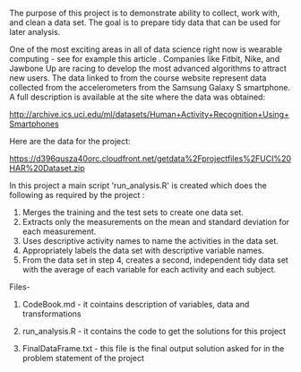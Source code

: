 The purpose of this project is to demonstrate ability to collect, work with, and clean a data set. The goal is to prepare tidy data that can be used for later analysis.

One of the most exciting areas in all of data science right now is wearable computing - see for example this article . Companies like Fitbit, Nike, and Jawbone Up are racing to develop the most advanced algorithms to attract new users. The data linked to from the course website represent data collected from the accelerometers from the Samsung Galaxy S smartphone. A full description is available at the site where the data was obtained:

http://archive.ics.uci.edu/ml/datasets/Human+Activity+Recognition+Using+Smartphones

Here are the data for the project:

https://d396qusza40orc.cloudfront.net/getdata%2Fprojectfiles%2FUCI%20HAR%20Dataset.zip

In this project a main script 'run_analysis.R' is created which does the following as required by the project :

1. Merges the training and the test sets to create one data set.
2. Extracts only the measurements on the mean and standard deviation for each measurement. 
3. Uses descriptive activity names to name the activities in the data set.
4. Appropriately labels the data set with descriptive variable names. 
5. From the data set in step 4, creates a second, independent tidy data set with the average of each variable for each activity and each subject.


Files-

1. CodeBook.md - it cointains description of variables, data and transformations 

2. run_analysis.R - it contains the code to get the solutions for this project 

3. FinalDataFrame.txt - this file is the final output solution asked for in the problem statement of the project
